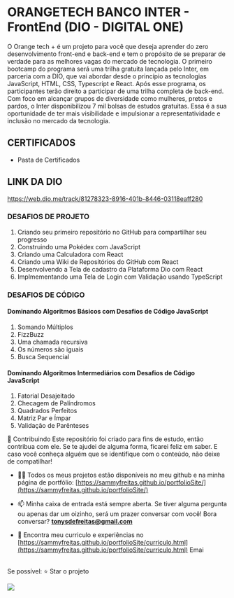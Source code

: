 # ORANGETECH BANCO INTER - FrontEnd (DIO - DIGITAL ONE)
O Orange tech + é um projeto para você que deseja aprender do zero desenvolvimento front-end e back-end e tem o propósito de se preparar de verdade para as melhores vagas do mercado de tecnologia. O primeiro bootcamp do programa será uma trilha gratuita lançada pelo Inter, em parceria com a DIO, que vai abordar desde o princípio as tecnologias JavaScript, HTML, CSS, Typescript e React. Após esse programa, os participantes terão direito a participar de uma trilha completa de back-end. Com foco em alcançar grupos de diversidade como mulheres, pretos e pardos, o Inter disponibilizou 7 mil bolsas de estudos gratuitas. Essa é a sua oportunidade de ter mais visibilidade e impulsionar a representatividade e inclusão no mercado da tecnologia.

## CERTIFICADOS
* Pasta de Certificados

## LINK DA DIO
https://web.dio.me/track/81278323-8916-401b-8446-03118eaff280


### DESAFIOS DE PROJETO
1. Criando seu primeiro repositório no GitHub para compartilhar seu progresso
2. Construindo uma Pokédex com JavaScript
3. Criando uma Calculadora com React
4. Criando uma Wiki de Repositórios do GitHub com React
5. Desenvolvendo a Tela de cadastro da Plataforma Dio com React
6. Implmementando uma Tela de Login com Validação usando TypeScript

### DESAFIOS DE CÓDIGO
#### Dominando Algoritmos Básicos com Desafios de Código JavaScript
1. Somando Múltiplos
2. FizzBuzz
3. Uma chamada recursiva
4. Os números são iguais
5. Busca Sequencial

#### Dominando Algoritmos Intermediários com Desafios de Código JavaScript
1. Fatorial Desajeitado
2. Checagem de Palíndromos
3. Quadrados Perfeitos
4. Matriz Par e Ímpar
5. Validação de Parênteses





🤝 Contribuindo Este repositório foi criado para fins de estudo, então contribua com ele. Se te ajudei de alguma forma, ficarei feliz em saber. E caso você conheça alguém que se identifique com o conteúdo, não deixe de compatilhar! 

- 👨‍💻 Todos os meus projetos estão disponíveis no meu github e na minha página de portfólio: [https://sammyfreitas.github.io/portfolioSite/](https://sammyfreitas.github.io/portfolioSite/) 

- 📫 Minha caixa de entrada está sempre aberta. Se tiver alguma pergunta ou apenas dar um oizinho, será um prazer conversar com você! Bora conversar? **tonysdefreitas@gmail.com**

- 📄 Encontra meu curriculo e experiências no [https://sammyfreitas.github.io/portfolioSite/curriculo.html](https://sammyfreitas.github.io/portfolioSite/curriculo.html)
Emai

<br>Se possível:  ⭐️ Star o projeto

<img src="https://hermes.digitalinnovation.one/certificates/cover/0EE44598.jpg">


